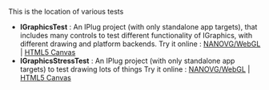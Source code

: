 This is the location of various tests

- **IGraphicsTest** : An IPlug project (with only standalone app targets), that includes many controls to test different functionality 
  of IGraphics, with different drawing and platform backends.
  Try it online : [NANOVG/WebGL](https://iplug2.github.io/NANOVG/IGraphicsTest/) | [HTML5 Canvas](https://iplug2.github.io/CANVAS/IGraphicsTest/)
- **IGraphicsStressTest** : An IPlug project (with only standalone app targets) to test drawing lots of things
  Try it online : [NANOVG/WebGL](https://iplug2.github.io/NANOVG/IGraphicsStressTest/) | [HTML5 Canvas](https://iplug2.github.io/CANVAS/IGraphicsStressTest/)
